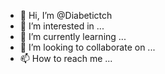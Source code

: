 - 👋 Hi, I’m @Diabetictch
- 👀 I’m interested in ...
- 🌱 I’m currently learning ...
- 💞️ I’m looking to collaborate on ...
- 📫 How to reach me ...

<!---
Diabetictch/Diabetictch is a ✨ special ✨ repository because its `README.md` (this file) appears on your GitHub profile.
You can click the Preview link to take a look at your changes.
--->
